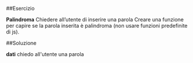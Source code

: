 ##Esercizio

**Palindroma**
Chiedere all’utente di inserire una parola
Creare una funzione per capire se la parola inserita è palindroma (non usare funzioni predefinite di js).

##Soluzione

**dati**
chiedo all'utente una parola
